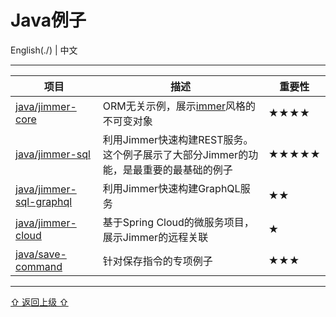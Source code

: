 # Java例子

English(./) | 中文

---

<table>
    <thead>
        <th>项目</th>
        <th>描述</th>
        <th>重要性</th>
    </thead>
    <tbody>
        <tr>
            <td><a href="./java/jimmer-core/README_zh_CN.md">java/jimmer-core</a></td>
            <td>ORM无关示例，展示<a href="https://github.com/immerjs/immer">immer</a>风格的不可变对象</td>
            <td>★★★★</td>
        </tr>
        <tr>
            <td><a href="./java/jimmer-sql/README_zh_CN.md">java/jimmer-sql</a></td>
            <td>利用Jimmer快速构建REST服务。这个例子展示了大部分Jimmer的功能，是最重要的最基础的例子</td>
            <td>★★★★★</td>
        </tr>
        <tr>
            <td><a href="./java/jimmer-sql-graphql/README_zh_CN.md">java/jimmer-sql-graphql</a></td>
            <td>利用Jimmer快速构建GraphQL服务</td>
            <td>★★</td>
        </tr>
        <tr>
            <td><a href="./java/jimmer-cloud/README_zh_CN.md">java/jimmer-cloud</a></td>
            <td>基于Spring Cloud的微服务项目，展示Jimmer的远程关联</td>
            <td>★</td>
        </tr>
        <tr>
            <td><a href="./java/save-command/README_zh_CN.md">java/save-command</a></td>
            <td>针对保存指令的专项例子</td>
            <td>★★★</td>
        </tr>
    </tbody>
</table>

---

[⇧ 返回上级 ⇧](../README_zh_CN.md)